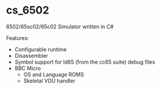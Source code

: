 # cs_6502
6502/65sc02/65c02 Simulator written in C#

Features:

* Configurable runtime
* Disassembler
* Symbol support for ld65 (from the cc65 suite) debug files
* BBC Micro
  * OS and Language ROMS
  * Skeletal VDU handler
